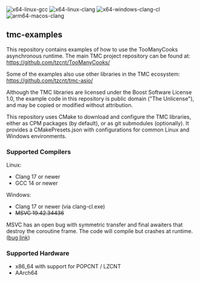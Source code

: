 ![x64-linux-gcc](https://github.com/tzcnt/tmc-examples/actions/workflows/x64-linux-gcc.yml/badge.svg) ![x64-linux-clang](https://github.com/tzcnt/tmc-examples/actions/workflows/x64-linux-clang.yml/badge.svg) ![x64-windows-clang-cl](https://github.com/tzcnt/tmc-examples/actions/workflows/x64-windows-clang-cl.yml/badge.svg) ![arm64-macos-clang](https://github.com/tzcnt/tmc-examples/actions/workflows/arm64-macos-clang.yml/badge.svg)

## tmc-examples
This repository contains examples of how to use the TooManyCooks asynchronous runtime. The main TMC project repository can be found at:
https://github.com/tzcnt/TooManyCooks/

Some of the examples also use other libraries in the TMC ecosystem:
https://github.com/tzcnt/tmc-asio/

Although the TMC libraries are licensed under the Boost Software License 1.0, the example code in this repository is public domain ("The Unlicense"), and may be copied or modified without attribution.

This repository uses CMake to download and configure the TMC libraries, either as CPM packages (by default), or as git submodules (optionally). It provides a CMakePresets.json with configurations for common Linux and Windows environments.

### Supported Compilers
Linux:
- Clang 17 or newer
- GCC 14 or newer

Windows:
- Clang 17 or newer (via clang-cl.exe)
- ~~MSVC 19.42.34436~~

MSVC has an open bug with symmetric transfer and final awaiters that destroy the coroutine frame. The code will compile but crashes at runtime. ([bug link](https://developercommunity.visualstudio.com/t/Incorrect-code-generation-for-symmetric/1659260?scope=follow&viewtype=all))

### Supported Hardware
- x86_64 with support for POPCNT / LZCNT
- AArch64
